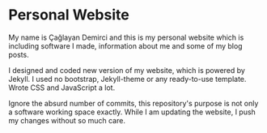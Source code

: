 # Personal Website

My name is Çağlayan Demirci and this is my personal website which is including software I made, information about me and some of my blog posts.

I designed and coded new version of my website, which is powered by Jekyll. I used no bootstrap, Jekyll-theme or any ready-to-use template.
Wrote CSS and JavaScript a lot.

Ignore the absurd number of commits, this repository's purpose is not only a software working space exactly. While I am updating the website, I push my changes without so much care.
